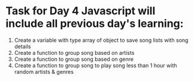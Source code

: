 # Task for Day 4 Javascript will include all previous day's learning:
1. Create a variable with type array of object to save song lists with song details
2. Create a function to group song based on artists
3. Create a function to group song based on genre
4. Create a function to group song to play song less than 1 hour with random artists & genres